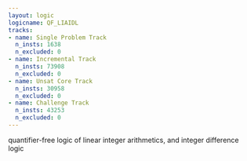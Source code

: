 ```yaml
---
layout: logic
logicname: QF_LIAIDL
tracks:
- name: Single Problem Track
  n_insts: 1638
  n_excluded: 0
- name: Incremental Track
  n_insts: 73908
  n_excluded: 0
- name: Unsat Core Track
  n_insts: 30958
  n_excluded: 0
- name: Challenge Track
  n_insts: 43253
  n_excluded: 0
---
```

quantifier-free logic of linear integer arithmetics, and integer difference logic